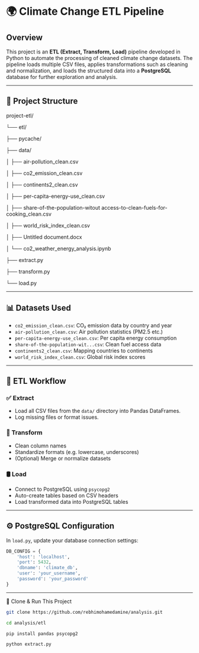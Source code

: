 # 🌍 Climate Change ETL Pipeline

## Overview

This project is an **ETL (Extract, Transform, Load)** pipeline developed in Python to automate the processing of cleaned climate change datasets. The pipeline loads multiple CSV files, applies transformations such as cleaning and normalization, and loads the structured data into a **PostgreSQL** database for further exploration and analysis.

---

## 📁 Project Structure

project-etl/

└── etl/

├── pycache/

├── data/

│ ├── air-pollution_clean.csv

│ ├── co2_emission_clean.csv

│ ├── continents2_clean.csv

│ ├── per-capita-energy-use_clean.csv

│ ├── share-of-the-population-witout access-to-clean-fuels-for-cooking_clean.csv

│ ├── world_risk_index_clean.csv

│ ├── Untitled document.docx

│ └── co2_weather_energy_analysis.ipynb

├── extract.py

├── transform.py

└── load.py


---

## 📊 Datasets Used

- `co2_emission_clean.csv`: CO₂ emission data by country and year
- `air-pollution_clean.csv`: Air pollution statistics (PM2.5 etc.)
- `per-capita-energy-use_clean.csv`: Per capita energy consumption
- `share-of-the-population-wit...csv`: Clean fuel access data
- `continents2_clean.csv`: Mapping countries to continents
- `world_risk_index_clean.csv`: Global risk index scores

---

## 🔄 ETL Workflow

### ✅ Extract
- Load all CSV files from the `data/` directory into Pandas DataFrames.
- Log missing files or format issues.

### 🔧 Transform
- Clean column names
- Standardize formats (e.g. lowercase, underscores)
- (Optional) Merge or normalize datasets

### 🛢 Load
- Connect to PostgreSQL using `psycopg2`
- Auto-create tables based on CSV headers
- Load transformed data into PostgreSQL tables

---

## ⚙️ PostgreSQL Configuration

In `load.py`, update your database connection settings:

```python
DB_CONFIG = {
    'host': 'localhost',
    'port': 5432,
    'dbname': 'climate_db',
    'user': 'your_username',
    'password': 'your_password'
}
```
---

🚀 Clone & Run This Project

```bash
git clone https://github.com/rebhimohamedamine/analysis.git

cd analysis/etl

pip install pandas psycopg2

python extract.py


